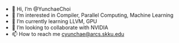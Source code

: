 - 👋 Hi, I’m @YunchaeChoi
- 👀 I’m interested in Compiler, Parallel Computing, Machine Learning
- 🌱 I’m currently learning LLVM, GPU
- 💞️ I’m looking to collaborate with NVIDIA
- 📫 How to reach me cyunchae@arcs.skku.edu

<!---
YunchaeChoi/YunchaeChoi is a ✨ special ✨ repository because its `README.md` (this file) appears on your GitHub profile.
You can click the Preview link to take a look at your changes.
--->

 

